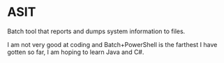 # ASIT
Batch tool that reports and dumps system information to files.

I am not very good at coding and Batch+PowerShell is the farthest I have gotten so far, I am hoping to learn Java and C#.

